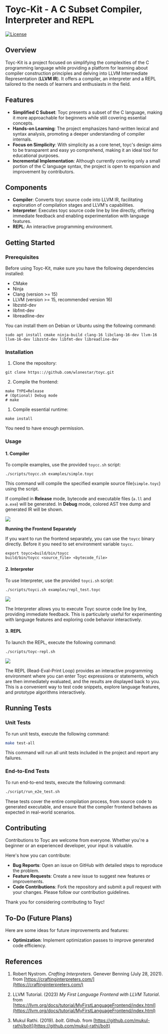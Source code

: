 # Toyc-Kit - A C Subset Compiler, Interpreter and REPL

[![License](https://img.shields.io/badge/License-MIT-blue.svg)](https://opensource.org/licenses/MIT)

## Overview

Toyc-Kit is a project focused on simplifying the complexities of the C programming language while providing a platform for learning about compiler construction principles and delving into LLVM Intermediate Representation (**LLVM IR**). It offers a compiler, an interpreter and a REPL tailored to the needs of learners and enthusiasts in the field.

## Features

- **Simplified C Subset**: Toyc presents a subset of the C language, making it more approachable for beginners while still covering essential concepts.
- **Hands-on Learning**: The project emphasizes hand-written lexical and syntax analysis, promoting a deeper understanding of compiler internals.
- **Focus on Simplicity**: With simplicity as a core tenet, toyc's design aims to be transparent and easy yo comprehend, making it an ideal tool for educational purposes.
- **Incremental Implementation**: Although currently covering only a small portion of the C language syntax, the project is open to expansion and improvement by contributors.

## Components

- **Compiler**: Converts toyc source code into LLVM IR, facilitating exploration of compilation stages and LLVM's capabilities.
- **Interpreter**: Executes toyc source code line by line directly, offering immediate feedback and enabling experimentation with language features.
- **REPL**: An interactive programming environment.

## Getting Started

### Prerequisites

Before using Toyc-Kit, make sure you have the following dependencies installed:

- CMake
- Ninja
- Clang (version >= 15)
- LLVM (version >= 15, recommended version 16)
- libzstd-dev
- libfmt-dev
- libreadline-dev

You can install them on Debian or Ubuntu using the following command:

```
sudo apt install cmake ninja-build clang-16 libclang-16-dev llvm-16 llvm-16-dev libzstd-dev libfmt-dev libreadline-dev
```

### Installation

1. Clone the repository:

```
git clone https:://github.com/wlonestar/toyc.git
```

2. Compile the frontend:

```
make TYPE=Release 
# (Optional) Debug mode
# make
```

1. Compile essential runtime:

```
make install
```

You need to have enough permission.

### Usage

#### 1. Compiler

To compile examples, use the provided `toycc.sh` script:

```
./scripts/toycc.sh examples/simple.toyc
```

This command will compile the specified example source file(`simple.toyc`) using the script.

If compiled in **Release** mode, bytecode and executable files (`a.ll` and `a.exe`) will be generated. In **Debug** mode, colored AST tree dump and generated IR will be shown.

![](https://image-1305118058.cos.ap-nanjing.myqcloud.com/image/Snipaste_2024-03-28_15-27-08.jpg)

**Running the Frontend Separately**

If you want to run the frontend separately, you can use the `toycc` binary directly. Before it you need to set environment variable `toycc`.

```
export toycc=build/bin/toycc
build/bin/toycc <source_file> <bytecode_file>
```

#### 2. Interpreter

To use Interpreter, use the provided `toyci.sh` script:

```
./scripts/toyci.sh examples/repl_test.toyc
```

![](https://image-1305118058.cos.ap-nanjing.myqcloud.com/image/Snipaste_2024-03-28_15-27-33.jpg)

The Interpreter allows you to execute Toyc source code line by line, providing immediate feedback. This is particularly useful for experimenting with language features and exploring code behavior interactively.

#### 3. REPL

To launch the REPL, execute the following command:

````
./scripts/toyc-repl.sh
````

![](https://image-1305118058.cos.ap-nanjing.myqcloud.com/image/Snipaste_2024-03-28_15-29-13.jpg)

The REPL (Read-Eval-Print Loop) provides an interactive programming environment where you can enter Toyc expressions or statements, which are then immediately evaluated, and the results are displayed back to you. This is a convenient way to test code snippets, explore language features, and prototype algorithms interactively.

## Running Tests

### Unit Tests

To run unit tests, execute the following command:

```bash
make test-all
```

This command will run all unit tests included in the project and report any failures.

### End-to-End Tests

To run end-to-end tests, execute the following command:

```bash
./script/run_e2e_test.sh
```

These tests cover the entire compilation process, from source code to generated executable, and ensure that the compiler frontend behaves as expected in real-world scenarios.

## Contributing

Contributions to Toyc are welcome from everyone. Whether you're a beginner or an experienced developer, your input is valuable.

Here's how you can contribute:

- **Bug Reports**: Open an issue on GitHub with detailed steps to reproduce the problem.
- **Feature Requests**: Create a new issue to suggest new features or improvements.
- **Code Contributions**: Fork the repository and submit a pull request with your changes. Please follow our contribution guidelines.

Thank you for considering contributing to Toyc!

## To-Do (Future Plans)

Here are some ideas for future improvements and features:

- **Optimization**: Implement optimization passes to improve generated code efficiency.

## References

1. Robert Nystrom. *Crafting Interpreters*. Genever Benning (July 28, 2021). from [https://craftinginterpreters.com/](https://craftinginterpreters.com/)

2. LLVM Tutorial. (2023) *My First Language Frontend with LLVM Tutorial*. from [https://llvm.org/docs/tutorial/MyFirstLanguageFrontend/index.html](https://llvm.org/docs/tutorial/MyFirstLanguageFrontend/index.html)

3. Mukul Rathi. (2019). *bolt*. Github. from [https://github.com/mukul-rathi/bolt](https://github.com/mukul-rathi/bolt)
